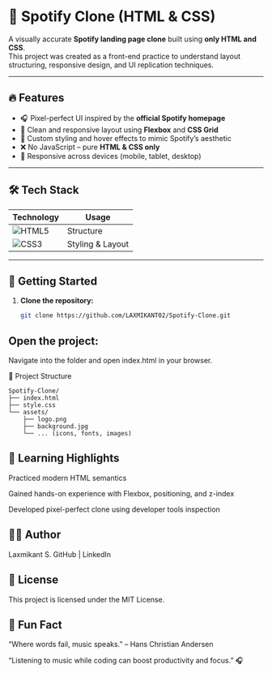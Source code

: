 # 🎵 Spotify Clone (HTML & CSS)

A visually accurate **Spotify landing page clone** built using **only HTML and CSS**.  
This project was created as a front-end practice to understand layout structuring, responsive design, and UI replication techniques.

---

## 🔥 Features

- 🎧 Pixel-perfect UI inspired by the **official Spotify homepage**
- 📐 Clean and responsive layout using **Flexbox** and **CSS Grid**
- 🎨 Custom styling and hover effects to mimic Spotify’s aesthetic
- ❌ No JavaScript – pure **HTML & CSS only**
- 📱 Responsive across devices (mobile, tablet, desktop)

---

## 🛠️ Tech Stack

| Technology | Usage |
|------------|-------|
| ![HTML5](https://img.shields.io/badge/HTML5-E34F26?style=flat-square&logo=html5&logoColor=white) | Structure |
| ![CSS3](https://img.shields.io/badge/CSS3-1572B6?style=flat-square&logo=css3&logoColor=white) | Styling & Layout |

---

## 🚀 Getting Started

1. **Clone the repository:**

   ```bash
   git clone https://github.com/LAXMIKANT02/Spotify-Clone.git
   
## Open the project:

Navigate into the folder and open index.html in your browser.

📂 Project Structure
```
Spotify-Clone/
├── index.html
├── style.css
└── assets/
    ├── logo.png
    ├── background.jpg
    └── ... (icons, fonts, images)
```

## 🎯 Learning Highlights
Practiced modern HTML semantics

Gained hands-on experience with Flexbox, positioning, and z-index

Developed pixel-perfect clone using developer tools inspection


## 👨‍💻 Author
Laxmikant S.
GitHub | LinkedIn

## 📜 License
This project is licensed under the MIT License.

## 🎵 Fun Fact
“Where words fail, music speaks.” – Hans Christian Andersen

“Listening to music while coding can boost productivity and focus.” 🎧

